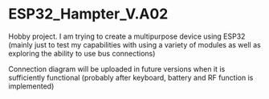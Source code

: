 # ESP32_Hampter_V.A02
Hobby project. I am trying to create a multipurpose device using ESP32
(mainly just to test my capabilities with using a variety of modules as well as exploring the ability to use bus connections)

Connection diagram will be uploaded in future versions when it is sufficiently functional (probably after keyboard, battery and RF function is implemented)

